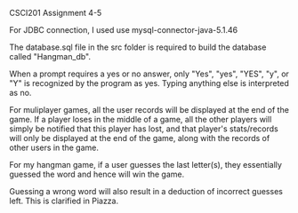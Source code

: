 CSCI201 Assignment 4-5


For JDBC connection, I used use mysql-connector-java-5.1.46

The database.sql file in the src folder is required to build the database called "Hangman_db".


When a prompt requires a yes or no answer, only "Yes", "yes", "YES", "y", or "Y" is recognized by the program as yes. 
Typing anything else is interpreted as no. 

For muliplayer games, all the user records will be displayed at the end of the game. If a player loses in the middle of a game, all the other players will simply be notified that this player has lost, and that player's stats/records will only be displayed at the end of the game, along with the records of other users in the game.  

For my hangman game, if a user guesses the last letter(s), they essentially guessed the word and hence will win the game. 

Guessing a wrong word will also result in a deduction of incorrect guesses left. This is clarified in Piazza. 